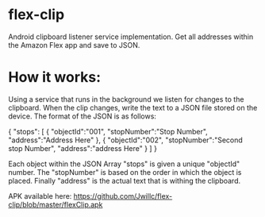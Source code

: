 # flex-clip
Android clipboard listener service implementation. Get all addresses within the Amazon Flex app and save to JSON.
# How it works:
Using a service that runs in the background we listen for changes to the clipboard. When the clip changes, write the text to a JSON file stored on the device. The format of the JSON is as follows:

{
	"stops": [
		{
			"objectId":"001",
			"stopNumber":"Stop Number",
			"address":"Address Here"
		},
		{
			"objectId":"002",
			"stopNumber":"Second stop Number",
			"address":"address Here"
		}
	]
}

Each object within the JSON Array "stops" is given a unique "objectId" number. The "stopNumber" is based on the order in which the object is placed. Finally "address" is the actual text that is withing the clipboard.

APK available here: https://github.com/Jwillc/flex-clip/blob/master/flexClip.apk
